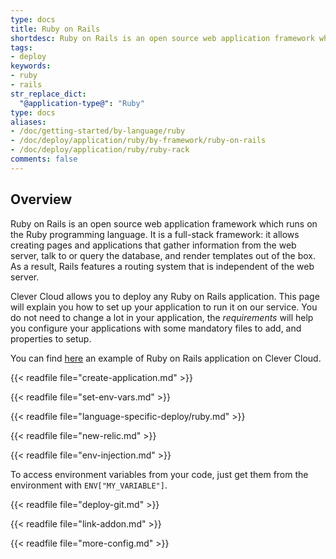 ```yaml
---
type: docs
title: Ruby on Rails
shortdesc: Ruby on Rails is an open source web application framework which runs on the Ruby programming language.
tags:
- deploy
keywords:
- ruby
- rails
str_replace_dict:
  "@application-type@": "Ruby"
type: docs
aliases:
- /doc/getting-started/by-language/ruby
- /doc/deploy/application/ruby/by-framework/ruby-on-rails
- /doc/deploy/application/ruby/ruby-rack
comments: false
---
```


## Overview

Ruby on Rails is an open source web application framework which runs on the Ruby programming language. It is a full-stack framework: it allows creating pages and applications that gather information from the web server, talk to or query the database, and render templates out of the box. As a result, Rails features a routing system that is independent of the web server.

Clever Cloud allows you to deploy any Ruby on Rails application. This page will explain you how to set up your application to run it on our service.
You do not need to change a lot in your application, the *requirements* will help you configure your applications with some mandatory files to add, and properties to setup.

You can find [here](https://GitHub.com/CleverCloudDemos/demo-rubyonrails-pg-rest) an example of Ruby on Rails application on Clever Cloud.

{{< readfile file="create-application.md" >}}

{{< readfile file="set-env-vars.md" >}}

{{< readfile file="language-specific-deploy/ruby.md" >}}

{{< readfile file="new-relic.md" >}}

{{< readfile file="env-injection.md" >}}

To access environment variables from your code, just get them from the environment with `ENV["MY_VARIABLE"]`.

{{< readfile file="deploy-git.md" >}}

{{< readfile file="link-addon.md" >}}

{{< readfile file="more-config.md" >}}
